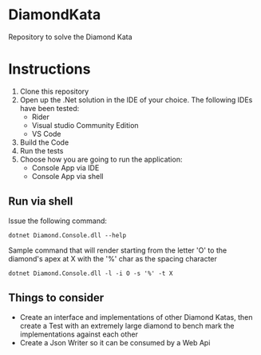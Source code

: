 # DiamondKata
Repository to solve the Diamond Kata

# Instructions
1. Clone this repository
1. Open up the .Net solution in the IDE of your choice. The following IDEs have been tested:
    - Rider
    - Visual studio Community Edition
    - VS Code
1. Build the Code
1. Run the tests
1. Choose how you are going to run the application:
    - Console App via IDE
    - Console App via shell

## Run via shell
Issue the following command:

`dotnet Diamond.Console.dll --help`

Sample command that will render starting from the letter 'O' to the diamond's apex at X with the '%' char as the spacing character

`dotnet Diamond.Console.dll -l -i O -s '%' -t X`

## Things to consider
- Create an interface and implementations of other Diamond Katas, then create a Test with an extremely large diamond to bench mark
the implementations against each other
- Create a Json Writer so it can be consumed by a Web Api